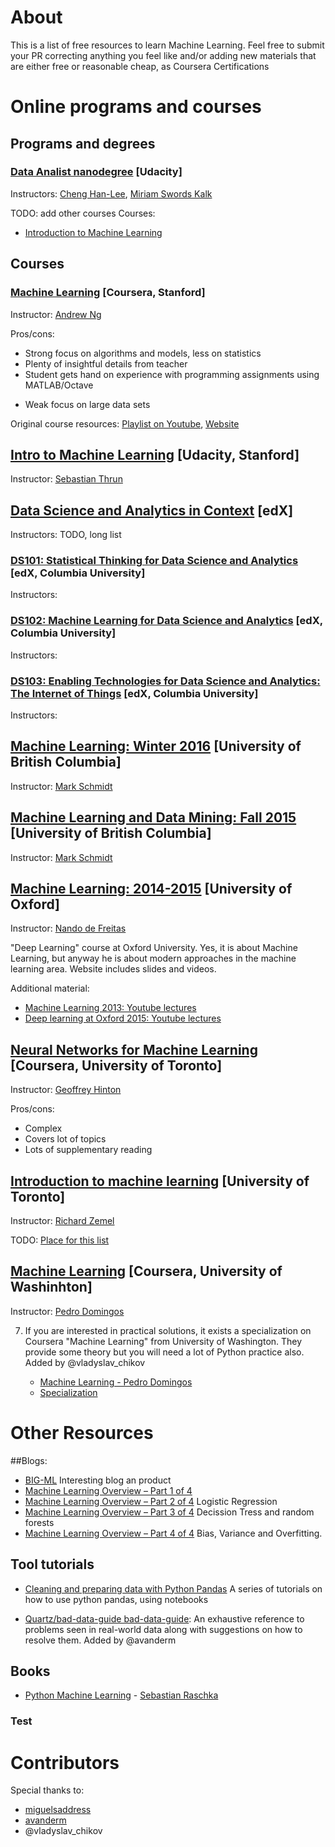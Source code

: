 # About

This is a list of free resources to learn Machine Learning. Feel free to submit your PR correcting anything you feel like and/or adding new materials that are either free or reasonable cheap, as Coursera Certifications

# Online programs and courses

## Programs and degrees

### [Data Analist nanodegree](https://www.udacity.com/course/data-analyst-nanodegree--nd002) [Udacity]

Instructors:
[Cheng Han-Lee](http://blog.udacity.com/author/chenghanlee), [Miriam Swords Kalk]()

TODO: add other courses
Courses:
* [Introduction to Machine Learning](#abcd)

## Courses

### [Machine Learning](https://www.coursera.org/learn/machine-learning) [Coursera, Stanford]

Instructor:
[Andrew Ng](http://www.andrewng.org/)

Pros/cons:
+ Strong focus on algorithms and models, less on statistics
+ Plenty of insightful details from teacher
+ Student gets hand on experience with programming assignments using MATLAB/Octave
- Weak focus on large data sets
 
Original course resources: [Playlist on Youtube](https://www.youtube.com/playlist?list=PLA89DCFA6ADACE599), [Website](http://cs229.stanford.edu/)

## [Intro to Machine Learning](https://www.udacity.com/course/intro-to-machine-learning--ud120) [Udacity, Stanford]

Instructor:
[Sebastian Thrun](http://robots.stanford.edu/)

## [Data Science and Analytics in Context](https://www.edx.org/xseries/data-science-analytics-context) [edX]

Instructors:
TODO, long list

### [DS101: Statistical Thinking for Data Science and Analytics](https://www.edx.org/course/statistical-thinking-data-science-columbiax-ds101x) [edX, Columbia University]
Instructors:
### [DS102: Machine Learning for Data Science and Analytics](https://www.edx.org/course/machine-learning-data-science-analytics-columbiax-ds102x) [edX, Columbia University]
Instructors:
### [DS103: Enabling Technologies for Data Science and Analytics: The Internet of Things](https://www.edx.org/course/enabling-technologies-data-science-columbiax-ds103x) [edX, Columbia University]
Instructors:

## [Machine Learning: Winter 2016](http://www.cs.ubc.ca/~schmidtm/Courses/540-W16/) [University of British Columbia]

Instructor: [Mark Schmidt](http://www.cs.ubc.ca/~schmidtm/)

## [Machine Learning and Data Mining: Fall 2015](http://www.cs.ubc.ca/~schmidtm/Courses/340-F15/) [University of British Columbia]

Instructor: [Mark Schmidt](http://www.cs.ubc.ca/~schmidtm/)

## [Machine Learning: 2014-2015](https://www.cs.ox.ac.uk/people/nando.defreitas/machinelearning/) [University of Oxford]

Instructor: [Nando de Freitas](https://www.cs.ox.ac.uk/people/nando.defreitas/)

"Deep Learning" course at Oxford University. Yes, it is about Machine Learning, but anyway he is about modern approaches in the machine learning area. Website includes slides and videos.

Additional material:
 * [Machine Learning 2013: Youtube lectures](https://www.youtube.com/playlist?list=PLE6Wd9FR--EdyJ5lbFl8UuGjecvVw66F6)
 * [Deep learning at Oxford 2015: Youtube lectures](https://www.youtube.com/playlist?list=PLE6Wd9FR--EfW8dtjAuPoTuPcqmOV53Fu)

## [Neural Networks for Machine Learning](https://www.coursera.org/course/neuralnets) [Coursera, University of Toronto]

Instructor: [Geoffrey Hinton](http://www.cs.toronto.edu/~hinton/)

Pros/cons:
+ Complex
+ Covers lot of topics
+ Lots of supplementary reading

## [Introduction to machine learning](http://www.cs.toronto.edu/~zemel/inquiry/courses_home.php?ID=3&SEM=9) [University of Toronto]

Instructor: [Richard Zemel](http://www.cs.toronto.edu/~zemel/inquiry/home.php)

TODO: [Place for this list](http://learning.cs.toronto.edu/courses)

## [Machine Learning](https://www.coursera.org/course/machlearning) [Coursera, University of Washinhton]

Instructor: [Pedro Domingos](https://homes.cs.washington.edu/~pedrod/)

7. If you are interested in practical solutions, it exists a specialization on Coursera "Machine Learning" from University of Washington. They provide some theory but you will need a lot of Python practice also. Added by @vladyslav_chikov

	* [Machine Learning - Pedro Domingos](https://www.coursera.org/course/machlearning)
	* [Specialization](https://www.coursera.org/specializations/machine-learning)

Other Resources
===
##Blogs:
* [BIG-ML](http://blog.bigml.com/) Interesting blog an product
* [Machine Learning Overview – Part 1 of 4]()
* [Machine Learning Overview – Part 2 of 4](https://blog.fliptop.com/blog/2015/01/08/machine-learning-overview-2-of-4-logistic-regression/) Logistic Regression
* [Machine Learning Overview – Part 3 of 4](https://blog.fliptop.com/blog/2015/01/19/machine-learning-overview-part-3-4-decision-trees-random-forests/) Decission Tress and random forests
* [Machine Learning Overview – Part 4 of 4](https://blog.fliptop.com/blog/2015/03/02/bias-variance-and-overfitting-machine-learning-overview/) Bias, Variance and Overfitting.

## Tool tutorials
 * [Cleaning and preparing data with Python Pandas](https://www.google.com/url?q=https%3A%2F%2Fbitbucket.org%2Fhrojas%2Flearn-pandas&sa=D&sntz=1&usg=AFQjCNGUIOtzIoYF6dsR2Ddx1MCaUvpmIQ) A series of tutorials on how to use python pandas, using notebooks

* [Quartz/bad-data-guide bad-data-guide](https://github.com/Quartz/bad-data-guide): An exhaustive reference to problems seen in real-world data along with suggestions on how to resolve them. Added by @avanderm

## Books
 * [Python Machine Learning](https://www.packtpub.com/big-data-and-business-intelligence/python-machine-learning) - [Sebastian Raschka](http://sebastianraschka.com/)
	
### <a name="abcd"></a> Test

Contributors
===
Special thanks to:
* [miguelsaddress](https://github.com/miguelsaddress)
* [avanderm](https://github.com/avanderm)
* @vladyslav_chikov
